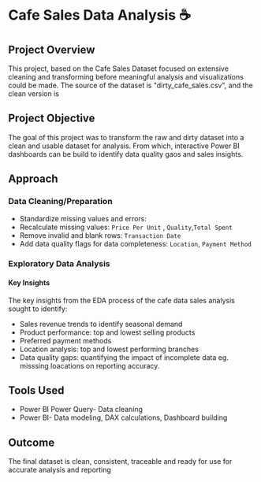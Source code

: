 # Cafe Sales Data Analysis ☕


## Project Overview

This project, based on the Cafe Sales Dataset focused on extensive cleaning and transforming before meaningful analysis and visualizations could be made. The source of the dataset is "dirty_cafe_sales.csv", and the clean version is 

## Project Objective
The goal of this project was to transform the raw and dirty dataset into a clean and usable dataset for analysis. From which, interactive Power BI dashboards can be build to identify data quality gaos and sales insights.

## Approach
### Data Cleaning/Preparation
- Standardize missing values and errors: 
- Recalculate missing values: `Price Per Unit` , `Quality`,`Total Spent`
- Remove invalid and blank rows: `Transaction Date`
- Add data quality flags for data completeness: `Location`, `Payment Method`

### Exploratory Data Analysis 
#### Key Insights
The key insights from the EDA process of the cafe data sales analysis sought to identify:
- Sales revenue trends to identify seasonal demand
- Product performance: top and lowest selling products
- Preferred payment methods
- Location analysis: top and lowest performing branches
- Data quality gaps: quantifying the impact of incomplete data eg. misssing loacations on reporting accuracy.

## Tools Used 
- Power BI Power Query- Data cleaning
- Power BI- Data modeling, DAX calculations, Dashboard building

## Outcome

The final dataset is clean, consistent, traceable and ready for use for accurate analysis and reporting

